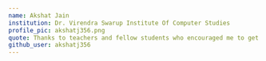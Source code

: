 ```yaml
---
name: Akshat Jain
institution: Dr. Virendra Swarup Institute Of Computer Studies
profile_pic: akshatj356.png
quote: Thanks to teachers and fellow students who encouraged me to get here. I'm going to miss you all!
github_user: akshatj356
---
```

